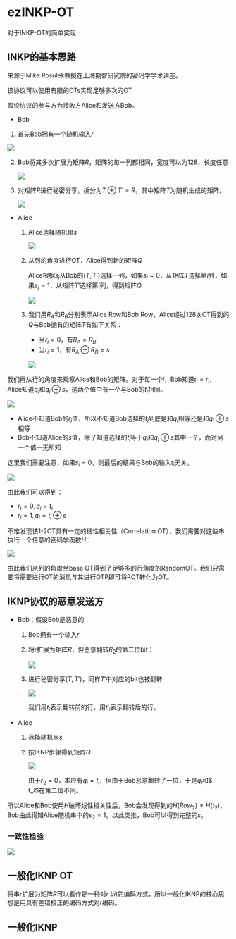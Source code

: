 # ezINKP-OT

对于INKP-OT的简单实现

## INKP的基本思路

来源于Mike Rosulek教授在上海期智研究院的密码学学术讲座。

该协议可以使用有限的OTs实现足够多次的OT

假设协议的参与方为接收方Alice和发送方Bob。

- Bob

1. 首先Bob拥有一个随机输入$r$

![](https://pic.imgdb.cn/item/65eff7959f345e8d0389a0b1.png)

2. Bob将其多次扩展为矩阵$R$，矩阵的每一列都相同，宽度可以为128，长度任意

   ![](https://pic.imgdb.cn/item/65eff8069f345e8d038b98c2.png)

3. 对矩阵$R$进行秘密分享，拆分为$T\oplus T'=R$，其中矩阵$T$为随机生成的矩阵。

   ![](https://pic.imgdb.cn/item/65eff8519f345e8d038cd512.png)

- Alice

  1. Alice选择随机串$s$

     ![](https://pic.imgdb.cn/item/65eff8a49f345e8d038e491b.png)

  2. 从列的角度进行OT，Alice得到新的矩阵$Q$

     Alice根据$s_i$从Bob的$(T,T')$选择一列，如果$s_i=0$，从矩阵$T$选择第$i$列，如果$s_i=1$，从矩阵$T'$选择第$i$列，得到矩阵$Q$

     ![](https://pic.imgdb.cn/item/65eff9a29f345e8d0392d299.png)

  3. 我们用$R_{A}$和$R_{B}$分别表示Alice Row和Bob Row，Alice经过128次OT得到的$Q$与Bob拥有的矩阵$T$有如下关系：

     - 当$r_i=0$，有$R_A=R_B$
     - 当$r_i=1$，有$R_A\oplus R_B = s$

     ![](https://pic.imgdb.cn/item/65effaa69f345e8d03975de2.png)

我们再从行的角度来观察Alice和Bob的矩阵。对于每一个$i$，Bob知道$t_i=r_i$，Alice知道$q_i$和$q_i\oplus s$，这两个值中有一个与Bob的$t_i$相同。

![](https://pic.imgdb.cn/item/65effb639f345e8d039a5f30.png)

- Alice不知道Bob的$r_i$值，所以不知道Bob选择的$t_i$到底是和$q_i$相等还是和$q_i\oplus s$相等
- Bob不知道Alice的$s$值，除了知道选择的$t_i$等于$q_i$和$q_i\oplus s$其中一个，而对另一个值一无所知

这里我们需要注意，如果$s_i=0$，则最后的结果与Bob的输入$t_i$无关。

![](https://pic.imgdb.cn/item/65effd619f345e8d03a29bee.png)

由此我们可以得到：

- $r_i = 0 ,q_i = t_i$
- $r_i = 1 , q_i = t_i \oplus s$

不难发现该1-2OT具有一定的线性相关性（Correlation OT），我们需要对这些串执行一个任意的密码学函数$H$：

![](https://pic.imgdb.cn/item/65effd7c9f345e8d03a310fe.png)

由此我们从列的角度坐base OT得到了足够多的行角度的RandomOT。我们只需要将需要进行OT的消息与其进行OTP即可将ROT转化为OT。

## IKNP协议的恶意发送方

- Bob：假设Bob是恶意的

  1. Bob拥有一个输入$r$

  2. 将$r$扩展为矩阵$R$，但恶意翻转$R_2$的第二位bit：

     ![](https://pic.imgdb.cn/item/65effeb89f345e8d03a8540d.png)

  3. 进行秘密分享$(T,T')$，同样$T'$中对应的bit也被翻转

     ![](https://pic.imgdb.cn/item/65effee69f345e8d03a9176c.png)

     我们用$t_i$表示翻转前的行，用$t'_i$表示翻转后的行。

- Alice

  1. 选择随机串$s$

  2. 按IKNP步骤得到矩阵$Q$

     ![](https://pic.imgdb.cn/item/65efffdb9f345e8d03acce98.png)

     由于$r_2 = 0$，本应有$q_i =t_i$，但由于Bob恶意翻转了一位，于是$q_i$和$ t_i$在第二位不同。

所以Alice和Bob使用$H$破坏线性相关性后，Bob会发现得到的$H(Row_2)\neq H(t_2)$，Bob由此得知Alice随机串中的$s_2=1$。以此类推，Bob可以得到完整的$s$。

### 一致性检验

![](https://pic.imgdb.cn/item/65f006979f345e8d03c807bd.png)

## 一般化IKNP OT

将串$r$扩展为矩阵$R$可以看作是一种对$r~bit$的编码方式，所以一般化IKNP的核心思想是用具有差错校正的编码方式对$r$编码。





## 一般化IKNP

